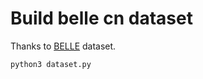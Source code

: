 # Build belle cn dataset

Thanks to [BELLE](https://huggingface.co/datasets/BelleGroup/train_0.5M_CN) dataset.

```shell
python3 dataset.py
```